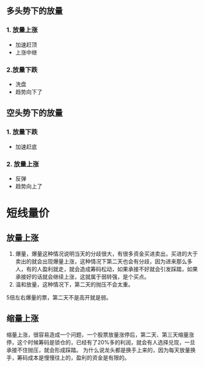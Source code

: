## 多头势下的放量
### 1. 放量上涨
- 加速赶顶
- 上涨中继
### 2.放量下跌
- 洗盘
- 趋势向下了


## 空头势下的放量
### 1. 放量下跌
- 加速赶底

### 2. 放量上涨
- 反弹
- 趋势向上了

# 短线量价
## 放量上涨
1. 爆量，爆量这种情况说明当天的分歧很大，有很多资金买进卖出，买进的大于卖出的就会出现爆量上涨，这种情况下第二天也会有分歧，因为进来那么多人，有的人盈利就走，就会造成筹码松动，如果承接不好就会引发踩踏，如果承接好的话就会继续上涨，这就属于弱转强，是个买点。
2. 温和放量，这种情况下，第二天的抛压不会太重。

5倍左右爆量的票，第二天不是高开就是弱。
## 缩量上涨
缩量上涨，很容易造成一个问题，一个股票放量涨停后，第二天、第三天缩量涨停，这个时候筹码是锁仓的，已经有了20%多的利润，就会有人选择兑现，一旦承接不住抛压，就会形成踩踏。
为什么说龙头都是换手上来的，因为每天放量换手，筹码成本是慢慢往上的，盈利的资金是有限的。